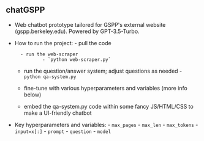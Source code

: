 ## chatGSPP

- Web chatbot prototype tailored for GSPP's external website (gspp.berkeley.edu). Powered by GPT-3.5-Turbo.

- How to run the project:
        - pull the code

        - run the web-scraper
                - `python web-scraper.py`

	- run the question/answer system; adjust questions as needed
                - `python qa-system.py`

	- fine-tune with various hyperparameters and variables (more info below)

	- embed the qa-system.py code within some fancy JS/HTML/CSS to make a UI-friendly chatbot

- Key hyperparameters and variables:
		- `max_pages`
		- `max_len`
		- `max_tokens`
		- `input=x[:]`
		- `prompt`
		- `question`
		- `model`
